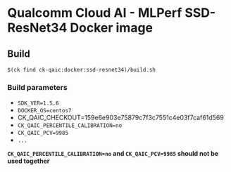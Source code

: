 # Qualcomm Cloud AI - MLPerf SSD-ResNet34 Docker image

## Build

```
$(ck find ck-qaic:docker:ssd-resnet34)/build.sh
```

### Build parameters

- `SDK_VER=1.5.6`
- `DOCKER_OS=centos7`
- CK_QAIC_CHECKOUT=159e6e903e75879c7f3c7551c4e03f7caf61d569
- `CK_QAIC_PERCENTILE_CALIBRATION=no`
- `CK_QAIC_PCV=9985`
- `...`

**`CK_QAIC_PERCENTILE_CALIBRATION=no` and `CK_QAIC_PCV=9985` should not be used together**
